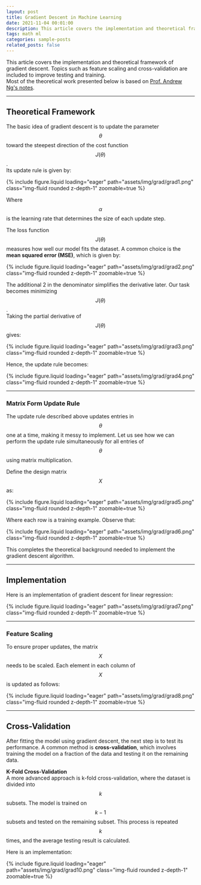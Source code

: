 ```yaml
---
layout: post
title: Gradient Descent in Machine Learning
date: 2021-11-04 00:01:00
description: This article covers the implementation and theoretical framework of gradient descent. Topics such as feature scaling and cross-validation are also included to improve testing and training.
tags: math ml
categories: sample-posts
related_posts: false
---
```


This article covers the implementation and theoretical framework of gradient descent. Topics such as feature scaling and cross-validation are included to improve testing and training.  
Most of the theoretical work presented below is based on [Prof. Andrew Ng's notes](https://github.com/maxim5/cs229-2018-autumn/blob/main/notes/cs229-notes1.pdf).

---

## Theoretical Framework

The basic idea of gradient descent is to update the parameter $$\theta$$ toward the steepest direction of the cost function $$J(\theta)$$.  
Its update rule is given by:

<div class="d-flex justify-content-center">
    <div class="col-sm-10 mt-3 mt-md-0">
        {% include figure.liquid loading="eager" path="assets/img/grad/grad1.png" class="img-fluid rounded z-depth-1" zoomable=true %}
    </div>
</div>

Where $$\alpha$$ is the learning rate that determines the size of each update step.

The loss function $$J(\theta)$$ measures how well our model fits the dataset. A common choice is the **mean squared error (MSE)**, which is given by:

<div class="d-flex justify-content-center">
    <div class="col-sm-10 mt-3 mt-md-0">
        {% include figure.liquid loading="eager" path="assets/img/grad/grad2.png" class="img-fluid rounded z-depth-1" zoomable=true %}
    </div>
</div>

The additional 2 in the denominator simplifies the derivative later. Our task becomes minimizing $$J(\theta)$$.  
Taking the partial derivative of $$J(\theta)$$ gives:

<div class="d-flex justify-content-center">
    <div class="col-sm-10 mt-3 mt-md-0">
        {% include figure.liquid loading="eager" path="assets/img/grad/grad3.png" class="img-fluid rounded z-depth-1" zoomable=true %}
    </div>
</div>

Hence, the update rule becomes:

<div class="d-flex justify-content-center">
    <div class="col-sm-10 mt-3 mt-md-0">
        {% include figure.liquid loading="eager" path="assets/img/grad/grad4.png" class="img-fluid rounded z-depth-1" zoomable=true %}
    </div>
</div>

---

### Matrix Form Update Rule

The update rule described above updates entries in $$\theta$$ one at a time, making it messy to implement. Let us see how we can perform the update rule simultaneously for all entries of $$\theta$$ using matrix multiplication.

Define the design matrix $$X$$ as:

<div class="d-flex justify-content-center">
    <div class="col-sm-7 mt-3 mt-md-0">
        {% include figure.liquid loading="eager" path="assets/img/grad/grad5.png" class="img-fluid rounded z-depth-1" zoomable=true %}
    </div>
</div>

Where each row is a training example. Observe that:

<div class="d-flex justify-content-center">
    <div class="col-sm-10 mt-3 mt-md-0">
        {% include figure.liquid loading="eager" path="assets/img/grad/grad6.png" class="img-fluid rounded z-depth-1" zoomable=true %}
    </div>
</div>

This completes the theoretical background needed to implement the gradient descent algorithm.

---

## Implementation

Here is an implementation of gradient descent for linear regression:

<div class="d-flex justify-content-center">
    <div class="col-sm-10 mt-3 mt-md-0">
        {% include figure.liquid loading="eager" path="assets/img/grad/grad7.png" class="img-fluid rounded z-depth-1" zoomable=true %}
    </div>
</div>

---

### Feature Scaling

To ensure proper updates, the matrix $$X$$ needs to be scaled. Each element in each column of $$X$$ is updated as follows:

<div class="d-flex justify-content-center">
    <div class="col-sm-4 mt-3 mt-md-0">
        {% include figure.liquid loading="eager" path="assets/img/grad/grad8.png" class="img-fluid rounded z-depth-1" zoomable=true %}
    </div>
</div>

---

## Cross-Validation

After fitting the model using gradient descent, the next step is to test its performance. A common method is **cross-validation**, which involves training the model on a fraction of the data and testing it on the remaining data.

**K-Fold Cross-Validation**  
A more advanced approach is k-fold cross-validation, where the dataset is divided into $$k$$ subsets. The model is trained on $$k-1$$ subsets and tested on the remaining subset. This process is repeated $$k$$ times, and the average testing result is calculated.

Here is an implementation:

<div class="d-flex justify-content-center">
    <div class="col-sm-10 mt-3 mt-md-0">
        {% include figure.liquid loading="eager" path="assets/img/grad/grad10.png" class="img-fluid rounded z-depth-1" zoomable=true %}
    </div>
</div>
